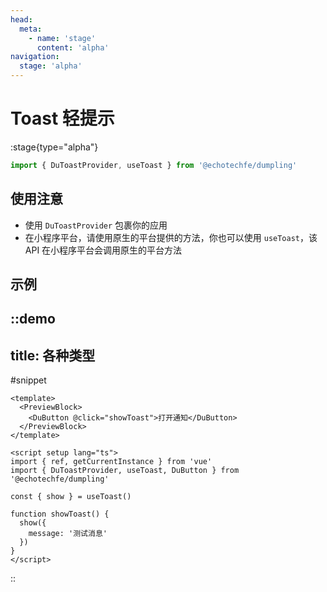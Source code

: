 ```yaml
---
head:
  meta:
    - name: 'stage'
      content: 'alpha'
navigation:
  stage: 'alpha'
---
```


# Toast 轻提示

:stage{type="alpha"}

```ts
import { DuToastProvider, useToast } from '@echotechfe/dumpling'
```

## 使用注意

- 使用 `DuToastProvider` 包裹你的应用
- 在小程序平台，请使用原生的平台提供的方法，你也可以使用 `useToast`，该 API 在小程序平台会调用原生的平台方法

## 示例

::demo
---
title: 各种类型
---
#snippet
```vue
<template>
  <PreviewBlock>
    <DuButton @click="showToast">打开通知</DuButton>
  </PreviewBlock>
</template>

<script setup lang="ts">
import { ref, getCurrentInstance } from 'vue'
import { DuToastProvider, useToast, DuButton } from '@echotechfe/dumpling'

const { show } = useToast()

function showToast() {
  show({
    message: '测试消息'
  })
}
</script>
```
::

